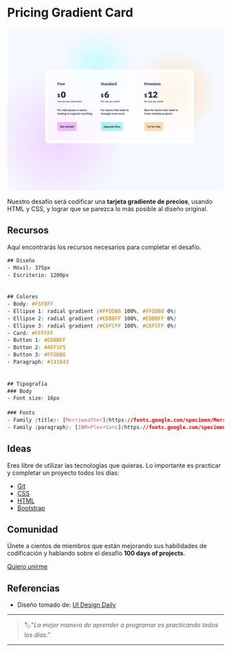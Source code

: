 # Pricing Gradient Card

![pricing gradient card](./img/66-day.png)

Nuestro desafío será codificar una **tarjeta gradiente de precios**, usando HTML y CSS, y lograr que se parezca lo más posible al diseño original.

## Recursos

Aquí encontrarás los recursos necesarios para completar el desafío.

```css
## Diseño
- Móvil: 375px
- Escritorio: 1200px


## Colores
- Body: #F5F8FF
- Ellipse 1: radial gradient (#FFDDB6 100%, #FFDDB6 0%)
- Ellipse 2: radial gradient (#EDBBFF 100%, #EDBBFF 0%)
- Ellipse 3: radial gradient (#C6FCFF 100%, #C6FCFF 0%)
- Card: #FFFFFF
- Button 1: #EDBBFF
- Button 2: #AEF1F5
- Button 3: #FFDDB6
- Paragraph: #141843


## Tipografía
### Body
- Font size: 16px

### Fonts
- Family (title): [Merriweather](https://fonts.google.com/specimen/Merriweather)
- Family (paragraph): [IBM+Plex+Sans](https://fonts.google.com/specimen/IBM+Plex+Sans)
```

## Ideas

Eres libre de utilizar las tecnologías que quieras. Lo importante es practicar y completar un proyecto todos los días:

- [Git](https://git-scm.com/)
- [CSS](https://www.w3schools.com/css/default.asp)
- [HTML](https://www.w3schools.com/html/default.asp)
- [Bootstrap](https://getbootstrap.com/)

## Comunidad

Únete a cientos de miembros que están mejorando sus habilidades de codificación y hablando sobre el desafío **100 days of projects**.

<a href="https://chat.whatsapp.com/LDaK0dksr8f7FbsTWSf0ww" class="btn">
  Quiero unirme
</a>


## Referencias

- Diseño tomado de: [UI Design Daily](https://www.uidesigndaily.com/posts/figma-pricing-card-day-1454)

---

> 🏷️"_La mejor manera de aprender a programar es practicando todos los días."_  

---